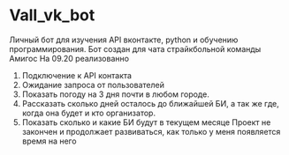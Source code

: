 # Vall_vk_bot
Личный бот для изучения API вконтакте, python  и обучению программирования. Бот создан для чата страйкбольной команды Амигос
На 09.20 реализованно
1. Подключение к API контакта
2. Ожидание запроса от пользователей
3. Показать погоду на 3 дня почти в любом городе.
4. Рассказать сколько дней осталось до ближайшей БИ, а так же где, когда она будет и кто организатор.
5. Показать сколько и какие БИ будут в текущем месяце
Проект не закончен и продолжает развиваться, как только у меня появляется время на него
